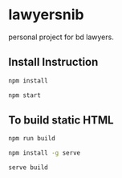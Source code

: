 # lawyersnib
personal project for bd lawyers.

## Install Instruction
```sh
npm install
```
```sh
npm start
```

## To build static HTML
```sh
npm run build
```

```sh
npm install -g serve
```
```sh
serve build
```